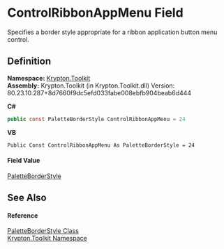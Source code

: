 # ControlRibbonAppMenu Field


Specifies a border style appropriate for a ribbon application button menu control.



## Definition
**Namespace:** <a href="79d2eac2-21f4-54ff-7552-b20c33c30600.md">Krypton.Toolkit</a>  
**Assembly:** Krypton.Toolkit (in Krypton.Toolkit.dll) Version: 80.23.10.287+8d7660f9dc5efd033fabe008ebfb904beab6d444

**C#**
``` C#
public const PaletteBorderStyle ControlRibbonAppMenu = 24
```
**VB**
``` VB
Public Const ControlRibbonAppMenu As PaletteBorderStyle = 24
```



#### Field Value
<a href="b1fca4a5-050c-8382-9a04-e92bf0a4f34f.md">PaletteBorderStyle</a>

## See Also


#### Reference
<a href="b1fca4a5-050c-8382-9a04-e92bf0a4f34f.md">PaletteBorderStyle Class</a>  
<a href="79d2eac2-21f4-54ff-7552-b20c33c30600.md">Krypton.Toolkit Namespace</a>  

